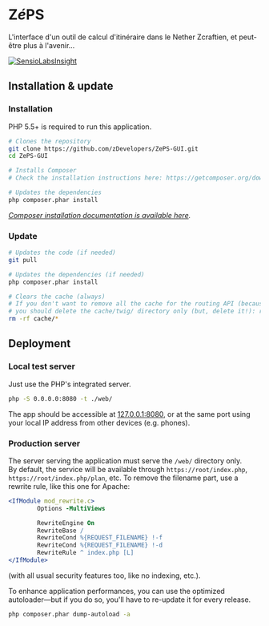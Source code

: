 # Z*é*PS

L'interface d'un outil de calcul d'itinéraire dans le Nether Zcraftien, et peut-être plus à l'avenir...


[![SensioLabsInsight](https://insight.sensiolabs.com/projects/2819b28e-eaa4-4b5f-8b36-71b1d3dd3f1f/big.png)](https://insight.sensiolabs.com/projects/2819b28e-eaa4-4b5f-8b36-71b1d3dd3f1f)


## Installation & update

### Installation

PHP 5.5+ is required to run this application.

```bash
# Clones the repository
git clone https://github.com/zDevelopers/ZePS-GUI.git
cd ZePS-GUI

# Installs Composer
# Check the installation instructions here: https://getcomposer.org/download/ (link below).

# Updates the dependencies
php composer.phar install
```
*[Composer installation documentation is available here](https://getcomposer.org/download/).*

### Update

```bash
# Updates the code (if needed)
git pull

# Updates the dependencies (if needed)
php composer.phar install

# Clears the cache (always)
# If you don't want to remove all the cache for the routing API (because it auto-clears when needed),
# you should delete the cache/twig/ directory only (but, delete it!): rm -rf cache/twig/*
rm -rf cache/*
```

## Deployment

### Local test server

Just use the PHP's integrated server.
```bash
php -S 0.0.0.0:8080 -t ./web/
```
The app should be accessible at [127.0.0.1:8080](http://127.0.0.1:8080), or at the same port using your local IP address from other devices (e.g. phones).

### Production server

The server serving the application must serve the `/web/` directory only.  
By default, the service will be available through `https://root/index.php`, `https://root/index.php/plan`, etc. To remove the filename part, use a rewrite rule, like this one for Apache:

```apache
<IfModule mod_rewrite.c>
        Options -MultiViews

        RewriteEngine On
        RewriteBase /
        RewriteCond %{REQUEST_FILENAME} !-f
        RewriteCond %{REQUEST_FILENAME} !-d
        RewriteRule ^ index.php [L]
</IfModule>
```
(with all usual security features too, like no indexing, etc.).

To enhance application performances, you can use the optimized autoloader—but if you do so, you'll have to re-update it for every release.
```bash
php composer.phar dump-autoload -a
```
